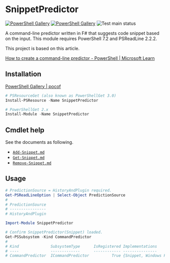 # SnippetPredictor

[![PowerShell Gallery](https://img.shields.io/powershellgallery/v/SnippetPredictor)](https://www.powershellgallery.com/packages/SnippetPredictor)
[![PowerShell Gallery](https://img.shields.io/powershellgallery/dt/SnippetPredictor)](https://www.powershellgallery.com/packages/SnippetPredictor)
![Test main status](https://github.com/krymtkts/SnippetPredictor/actions/workflows/main.yml/badge.svg)

A command-line predictor written in F# that suggests code snippet based on the input.
This module requires PowerShell 7.2 and PSReadLine 2.2.2.

This project is based on this article.

[How to create a command-line predictor - PowerShell | Microsoft Learn](https://learn.microsoft.com/en-us/powershell/scripting/dev-cross-plat/create-cmdline-predictor?view=powershell-7.4)

## Installation

[PowerShell Gallery | pocof](https://www.powershellgallery.com/packages/pocof/)

```powershell
# PSResourceGet (also known as PowerShellGet 3.0)
Install-PSResource -Name SnippetPredictor

# PowerShellGet 2.x
Install-Module -Name SnippetPredictor
```

## Cmdlet help

See the documents as following.

- [`Add-Snippet.md`](./docs/SnippetPredictor/Add-Snippet.md)
- [`Get-Snippet.md`](./docs/SnippetPredictor/Get-Snippet.md)
- [`Remove-Snippet.md`](./docs/SnippetPredictor/Remove-Snippet.md)

## Usage

```powershell
# PredictionSource = HistoryAndPlugin required.
Get-PSReadLineOption | Select-Object PredictionSource
#
# PredictionSource
# ----------------
# HistoryAndPlugin

Import-Module SnippetPredictor

# Confirm SnippetPredictor(Snippet) loaded.
Get-PSSubsystem -Kind CommandPredictor
#
# Kind              SubsystemType      IsRegistered Implementations
# ----              -------------      ------------ ---------------
# CommandPredictor  ICommandPredictor          True {Snippet, Windows Package Manager - WinGet}
```
